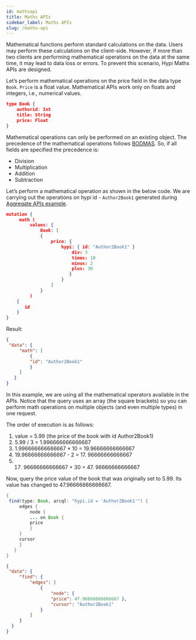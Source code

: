 ```yaml
---
id: mathsapi
title: Maths APIs
sidebar_label: Maths APIs
slug: /maths-api
---
```

Mathematical functions perform standard calculations on the data. Users may perform these calculations on the client-side. However, if more than two clients are performing mathematical operations on the data at the same time, it may lead to data loss or errors. To prevent this scenario, Hypi Maths APIs are designed.

Let’s perform mathematical operations on the price field in the data type `Book`. `Price` is a float value. Mathematical APIs work only on floats and integers, i.e., numerical values.
```json
type Book {
    authorid: Int
    title: String
    price: Float
}
```
Mathematical operations can only be performed on an existing object. The precedence of the mathematical operations follows [BODMAS](https://en.wikipedia.org/wiki/Order_of_operations). So, if all fields are specified the precedence is:

+  Division
+  Multiplication
+  Addition
+  Subtraction

Let’s perform a mathematical operation as shown in the below code. We are carrying out the operations on hypi id - `Author2Book1` generated during [Aggregate APIs example](/aggregation).
```json
mutation {
     math (
         values: {
             Book: [
             {
                 price: {
                     hypi: { id: "Author2Book1" }
                         div: 3
                         times: 10
                         minus: 2
                         plus: 30
                        }
                     }
                 ]
             }
         ) 
    {
       id
    }
}
```
Result:
```json
{
 "data": {
     "math": [
         {
         "id": "Author2Book1"
         }
     ]
   }
}
```
In this example, we are using all the mathematical operators available in the APIs. Notice that the query uses an array (the square brackets) so you can perform math operations on multiple objects (and even multiple types) in one request.

The order of execution is as follows:

1.  value = 5.99 (the price of the book with id Author2Book1)
2.  5.99 / 3 = 1.996666666666667
3.  1.996666666666667 * 10 = 19.96666666666667
4.  19.96666666666667 - 2 = 17. 96666666666667
5.  17. 96666666666667 + 30 = 47. 96666666666667

Now, query the price value of the book that was originally set to 5.99. Its value has changed to 47.96666666666667.
```java
{
 find(type: Book, arcql: "hypi.id = 'Author2Book1'") {
     edges {
         node {
         ... on Book {
         price
         }
     }
     cursor
     }
   }
}
```
```json
{
 "data": {
     "find": {
         "edges": [
             {
                 "node": {
                 "price": 47.96666666666667 },
                 "cursor": "Author2Book1"
             }
         ]
     }
  }
}